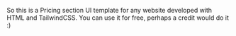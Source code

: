 So this is a Pricing section UI template for any website developed with HTML and TailwindCSS.
You can use it for free, perhaps a credit would do it :)

